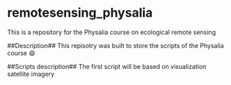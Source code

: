 # remotesensing_physalia
This is a repository for the Physalia course on ecological remote sensing 

##Description##
This repisotry was built to store the scripts of the Physalia course 😄

##Scripts description## 
The first script will be based on visualization satellite imagery
